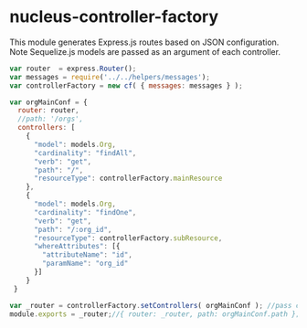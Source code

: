 nucleus-controller-factory
===========================
This module generates Express.js routes based on JSON configuration. Note Sequelize.js models are passed as an argument of each controller.

```javascript
var router  = express.Router();
var messages = require('../../helpers/messages');
var controllerFactory = new cf( { messages: messages } );

var orgMainConf = {
  router: router,
  //path: '/orgs',
  controllers: [
    {
      "model": models.Org,
      "cardinality": "findAll",
      "verb": "get",
      "path": "/",
      "resourceType": controllerFactory.mainResource
    },
    {
      "model": models.Org,
      "cardinality": "findOne",
      "verb": "get",
      "path": "/:org_id",
      "resourceType": controllerFactory.subResource,
      "whereAttributes": [{
        "attributeName": "id",
        "paramName": "org_id"
      }]
    }
 }

var _router = controllerFactory.setControllers( orgMainConf ); //pass controller configuration
module.exports = _router;//{ router: _router, path: orgMainConf.path };
```